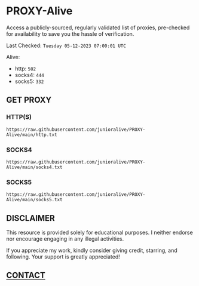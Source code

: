 # PROXY-Alive

Access a publicly-sourced, regularly validated list of proxies, pre-checked for availability to save you the hassle of verification.

Last Checked: `Tuesday 05-12-2023 07:00:01 UTC`

Alive:
- http: `502`
- socks4: `444`
- socks5: `332`

## GET PROXY

### HTTP(S)

```https://raw.githubusercontent.com/junioralive/PROXY-Alive/main/http.txt```

### SOCKS4

```https://raw.githubusercontent.com/junioralive/PROXY-Alive/main/socks4.txt```

### SOCKS5

```https://raw.githubusercontent.com/junioralive/PROXY-Alive/main/socks5.txt```

## DISCLAIMER

This resource is provided solely for educational purposes. I neither endorse nor encourage engaging in any illegal activities.

If you appreciate my work, kindly consider giving credit, starring, and following. Your support is greatly appreciated! 

## [CONTACT](https://t.me/TheJuniorAlive)
